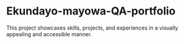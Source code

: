 # Ekundayo-mayowa-QA-portfolio

This project showcases skills, projects, and experiences in a visually appealing and accessible manner.
